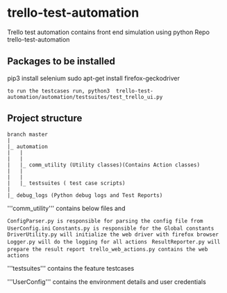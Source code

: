 # trello-test-automation
Trello test automation contains front end simulation using python
Repo trello-test-automation

## Packages to be installed
pip3 install selenium
sudo apt-get install firefox-geckodriver

```to run the testcases run, python3  trello-test-automation/automation/testsuites/test_trello_ui.py ```

## Project structure

```
branch master
|
|_ automation
|	|
|	|
|	|_ comm_utility (Utility classes)(Contains Action classes)
|   | 
|	|
|	|_ testsuites ( test case scripts)
|
|_ debug_logs (Python debug logs and Test Reports)
```

'''comm_utility''' contains below files and 

 ```ConfigParser.py is responsible for parsing the config file from UserConfig.ini```
 ```Constants.py is responsible for the Global constants```
``` DriverUtility.py will initialize the web driver with firefox browser```
 ```Logger.py will do the logging for all actions```
``` ResultReporter.py will prepare the result report```
``` trello_web_actions.py contains the web actions```
 
 '''testsuites''' contains the feature testcases
 
 '''UserConfig''' contains the environment details and user credentials
